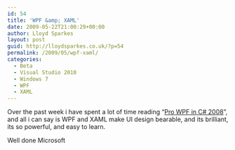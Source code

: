 ```yaml
---
id: 54
title: 'WPF &amp; XAML'
date: 2009-05-22T21:00:29+00:00
author: Lloyd Sparkes
layout: post
guid: http://lloydsparkes.co.uk/?p=54
permalink: /2009/05/wpf-xaml/
categories:
  - Beta
  - Visual Studio 2010
  - Windows 7
  - WPF
  - XAML
---
```

Over the past week i have spent a lot of time reading “[Pro WPF in C# 2008](http://www.amazon.com/Pro-WPF-2008-Presentation-Professionals/dp/1590599551)”, and all i can say is WPF and XAML make UI design bearable, and its brilliant, its so powerful, and easy to learn.

Well done Microsoft